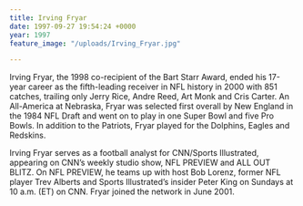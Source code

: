 ```yaml
---
title: Irving Fryar
date: 1997-09-27 19:54:24 +0000
year: 1997
feature_image: "/uploads/Irving_Fryar.jpg"

---
```

Irving Fryar, the 1998 co-recipient of the Bart Starr Award, ended his 17-year career as the fifth-leading receiver in NFL history in 2000 with 851 catches, trailing only Jerry Rice, Andre Reed, Art Monk and Cris Carter. An All-America at Nebraska, Fryar was selected first overall by New England in the 1984 NFL Draft and went on to play in one Super Bowl and five Pro Bowls. In addition to the Patriots, Fryar played for the Dolphins, Eagles and Redskins.

Irving Fryar serves as a football analyst for CNN/Sports Illustrated, appearing on CNN’s weekly studio show, NFL PREVIEW and ALL OUT BLITZ. On NFL PREVIEW, he teams up with host Bob Lorenz, former NFL player Trev Alberts and Sports Illustrated’s insider Peter King on Sundays at 10 a.m. (ET) on CNN. Fryar joined the network in June 2001.